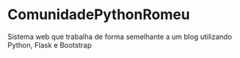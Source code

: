 # ComunidadePythonRomeu
Sistema web que trabalha de forma semelhante a um blog utilizando Python, Flask e Bootstrap
